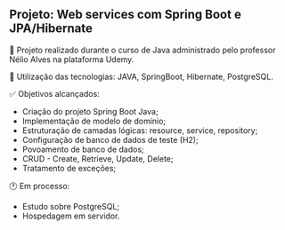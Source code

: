 ## Projeto: Web services com Spring Boot e JPA/Hibernate

📝 Projeto realizado durante o curso de Java administrado pelo professor Nélio Alves na plataforma Udemy.

🔧 Utilização das tecnologias: JAVA, SpringBoot, Hibernate, PostgreSQL.

✅ Objetivos alcançados:
- Criação do projeto Spring Boot Java;
- Implementação de modelo de domínio;
- Estruturação de camadas lógicas: resource, service, repository;
- Configuração de banco de dados de teste (H2);
- Povoamento de banco de dados;
- CRUD - Create, Retrieve, Update, Delete;
- Tratamento de exceções;

🕐 Em processo:
- Estudo sobre PostgreSQL;
- Hospedagem em servidor.

  

